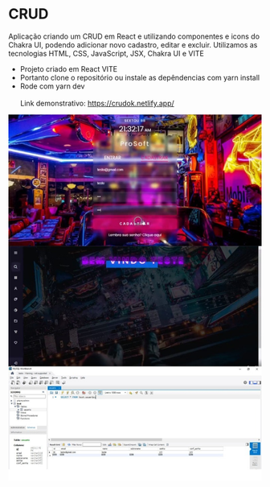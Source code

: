# CRUD
Aplicação criando um CRUD em React e utilizando componentes e icons do Chakra UI, podendo adicionar novo cadastro, editar e excluir. Utilizamos as tecnologias HTML, CSS, JavaScript, JSX, Chakra UI e VITE 
<br>
- Projeto criado em React VITE
- Portanto clone o repositório ou instale as depêndencias com yarn install
- Rode com yarn dev
<br><br>
Link demonstrativo: https://crudok.netlify.app/
<img src="https://raw.githubusercontent.com/Suubiprabaxo/Cadastro_BD/main/preview%2C.jpeg"/>

